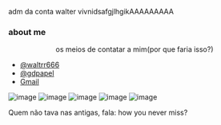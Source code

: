 
  adm da conta walter vivnidsafgjlhgikAAAAAAAAA
  
  
  ### about me
  
  <p align="center">os meios de contatar a mim(por que faria isso?)</p>
 
 - [@waltrr666](https://www.instagram.com/waltrr666/)
 - [@gdpapel](https://www.instagram.com/gabrielcudepapel/)
 - [Gmail](w961171@gmail.com) 

![image](https://img.shields.io/badge/Instagram-E4405F?style=for-the-badge&logo=instagram&logoColor=white) 
![image](https://img.shields.io/badge/JavaScript-323330?style=for-the-badge&logo=javascript&logoColor=F7DF1E)
![image](https://img.shields.io/badge/HTML5-E34F26?style=for-the-badge&logo=html5&logoColor=white)
![image](https://img.shields.io/badge/GitHub-100000?style=for-the-badge&logo=github&logoColor=white)
![image](https://img.shields.io/badge/Gmail-D14836?style=for-the-badge&logo=gmail&logoColor=white)

Quem não tava nas antigas, fala: how you never miss?
